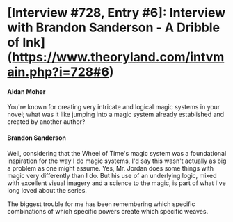 # [Interview #728, Entry #6]: Interview with Brandon Sanderson - A Dribble of Ink](https://www.theoryland.com/intvmain.php?i=728#6)

#### Aidan Moher

You're known for creating very intricate and logical magic systems in your novel; what was it like jumping into a magic system already established and created by another author?

#### Brandon Sanderson

Well, considering that the Wheel of Time's magic system was a foundational inspiration for the way I do magic systems, I'd say this wasn't actually as big a problem as one might assume. Yes, Mr. Jordan does some things with magic very differently than I do. But his use of an underlying logic, mixed with excellent visual imagery and a science to the magic, is part of what I've long loved about the series.

The biggest trouble for me has been remembering which specific combinations of which specific powers create which specific weaves.

